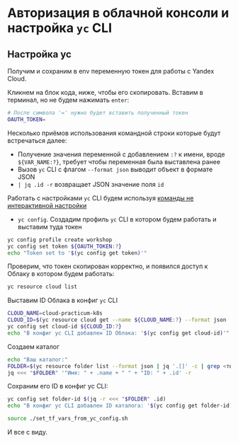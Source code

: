 # Авторизация в облачной консоли и настройка `yc` CLI

## Настройка yc

Получим и сохраним в env переменную токен для работы с Yandex Cloud.

Кликнем на блок кода, ниже, чтобы его скопировать. Вставим в терминал, но не будем нажимать `enter`:
```bash
# После символа '=' нужно будет вставить полученный токен
OAUTH_TOKEN=
```

Несколько приёмов использования командной строки которые будут встречаться далее:
* Получение значения переменной с добавлением `:?` к имени, вроде `${VAR_NAME:?}`, требует чтобы переменная была
  выставлена ранее
* Вызов `yc` CLI с флагом `--format json` выводит объект в формате JSON
* `| jq .id -r` возвращает JSON значение поля `id`

Работать с настройками `yc` CLI будем
используя [команды не интерактивной настройки](https://cloud.yandex.ru/docs/cli/cli-ref/managed-yc/config/)
- `yc config`. Создадим профиль `yc` CLI в котором будем работать и выставим туда токен
```bash
yc config profile create workshop
yc config set token ${OAUTH_TOKEN:?}
echo "Token set to '$(yc config get token)'"
```

Проверим, что токен скопирован корректно, и появился доступ к Облаку в котором будем работать:
```bash
yc resource cloud list
```

Выставим ID Облака в конфиг `yc` CLI
```bash
CLOUD_NAME=cloud-practicum-k8s
CLOUD_ID=$(yc resource cloud get --name ${CLOUD_NAME:?} --format json | jq .id -r)
yc config set cloud-id ${CLOUD_ID:?}
echo "В конфиг yc CLI добавлен ID Облака: '$(yc config get cloud-id)'"
```

Создаем каталог
```bash
echo "Ваш каталог:"
FOLDER=$(yc resource folder list --format json | jq '.[]' -c | grep <твоя папка>)
jq <<< "$FOLDER" '"Имя: " + .name + " " + "ID: " + .id' -r
```

Сохраним его ID в конфиг yc CLI:
```bash
yc config set folder-id $(jq -r <<< "$FOLDER" .id)
echo "В конфиг yc CLI добавлен ID каталога: '$(yc config get folder-id)'"
```

```bash
source ./set_tf_vars_from_yc_config.sh
```
И все с виду.